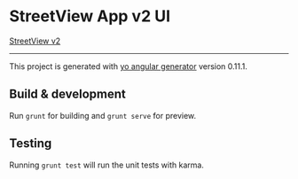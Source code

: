 # StreetView App v2 UI

[StreetView v2](https://maps.mhetadata.com/sv2)

***

This project is generated with [yo angular generator](https://github.com/yeoman/generator-angular)
version 0.11.1.

## Build & development

Run `grunt` for building and `grunt serve` for preview.

## Testing

Running `grunt test` will run the unit tests with karma.
